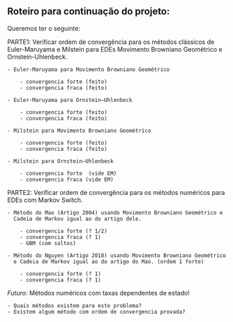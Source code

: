 ## Roteiro para continuação do projeto:

Queremos ter o seguinte:

PARTE1: Verificar ordem de convergência para os métodos clássicos
de Euler-Maruyama e Milstein para EDEs Movimento Browniano 
Geométrico e Ornstein-Uhlenbeck.

    - Euler-Maruyama para Movimento Browniano Geométrico
  
        - convergencia forte (feito)
        - convergencia fraca (feito)

    - Euler-Maruyama para Ornstein–Uhlenbeck

        - convergencia forte (feito)
        - convergencia fraca (feito)

    - Milstein para Movimento Browniano Geométrico

        - convergencia forte (feito)
        - convergencia fraca (feito)

    - Milstein para Ornstein–Uhlenbeck

        - convergencia forte  (vide EM)
        - convergencia fraca (vide EM)

PARTE2: Verificar ordem de convergência para os métodos numéricos
para EDEs com Markov Switch.

    - Método do Mao (Artigo 2004) usando Movimento Browniano Geométrico e
      Cadeia de Markov igual ao do artigo dele. 

        - convergencia forte (? 1/2)
        - convergencia fraca (? 1)
        - GBM (com saltos)

    - Método do Nguyen (Artigo 2018) usando Movimento Browniano Geométrico
      e Cadeia de Markov igual ao do artigo do Mao. (ordem 1 forte)

        - convergencia forte (? 1)
        - convergencia fraca (? 1)

*Futuro*: Métodos numéricos com taxas dependentes de estado!

    - Quais métodos existem para este problema?
    - Existem algum método com ordem de convergencia provada?




        
